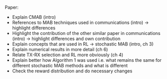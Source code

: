 Paper:
- Explain CMAB (intro)
- References to MAB techniques used in communications (intro) -> highlight differences
- Highlight the contribution of the other similar paper in communications (intro) -> highlight differences and own contribution
- Explain concepts that are used in RL -> stochastic MAB (intro, ch 3)
- Explain numerical results in more detail (ch 6)
- Relate TX-RX selection and RL more obviously (ch 4)
- Explain better how Algorithm 1 was used i.e. what remains the same for different stochastic MAB methods and what is different
- Check the reward distribution and do necessary changes
